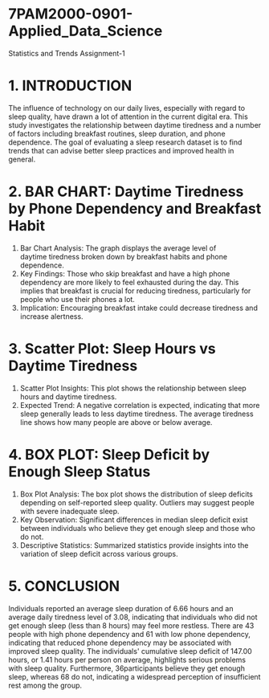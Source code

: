 # 7PAM2000-0901-Applied_Data_Science
Statistics and Trends Assignment-1
# 1. INTRODUCTION
The influence of technology on our daily lives, especially with regard to sleep quality, have drawn a lot of
attention in the current digital era. This study investigates the relationship between daytime tiredness and a
number of factors including breakfast routines, sleep duration, and phone dependence. The goal of
evaluating a sleep research dataset is to find trends that can advise better sleep practices and improved health
in general.
# 2. BAR CHART: Daytime Tiredness by Phone Dependency and Breakfast Habit
1. Bar Chart Analysis: The graph displays the average level of daytime tiredness broken down by
breakfast habits and phone dependence.
2. Key Findings: Those who skip breakfast and have a high phone dependency are more likely to feel
exhausted during the day. This implies that breakfast is crucial for reducing tiredness, particularly for
people who use their phones a lot.
3. Implication: Encouraging breakfast intake could decrease tiredness and increase alertness.
# 3. Scatter Plot: Sleep Hours vs Daytime Tiredness
1. Scatter Plot Insights: This plot shows the relationship between sleep hours and daytime tiredness.
2. Expected Trend: A negative correlation is expected, indicating that more sleep generally leads to
less daytime tiredness. The average tiredness line shows how many people are above or below
average.
# 4. BOX PLOT: Sleep Deficit by Enough Sleep Status
1. Box Plot Analysis: The box plot shows the distribution of sleep deficits depending on self-reported
sleep quality. Outliers may suggest people with severe inadequate sleep.
2. Key Observation: Significant differences in median sleep deficit exist between individuals who
believe they get enough sleep and those who do not.
3. Descriptive Statistics: Summarized statistics provide insights into the variation of sleep deficit
across various groups.
# 5. CONCLUSION
Individuals reported an average sleep duration of 6.66 hours and an average daily tiredness level of 3.08,
indicating that individuals who did not get enough sleep (less than 8 hours) may feel more restless. There are
43 people with high phone dependency and 61 with low phone dependency, indicating that reduced phone
dependency may be associated with improved sleep quality. The individuals&#39; cumulative sleep deficit of
147.00 hours, or 1.41 hours per person on average, highlights serious problems with sleep quality.
Furthermore, 36participants believe they get enough sleep, whereas 68 do not, indicating a widespread
perception of insufficient rest among the group.
